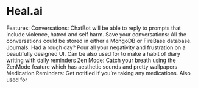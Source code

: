 # Heal.ai

Features:
Conversations: ChatBot will be able to reply to prompts that include violence, hatred and self harm.
Save your conversations: All the conversations could be stored in either a MongoDB or FireBase database.
Journals: Had a rough day? Pour all your negativity and frustration on a beautifully designed UI. Can be also used for to make a habit of diary writing with daily reminders
Zen Mode: Catch your breath using the ZenMode feature which has aesthetic sounds and pretty wallpapers
Medication Reminders: Get notified if you’re taking any medications. Also used for 
